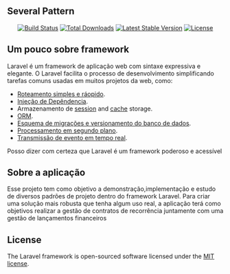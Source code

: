 ## Several Pattern
<p align="center">
<a href="https://travis-ci.org/laravel/framework"><img src="https://travis-ci.org/laravel/framework.svg" alt="Build Status"></a>
<a href="https://packagist.org/packages/laravel/framework"><img src="https://img.shields.io/packagist/dt/laravel/framework" alt="Total Downloads"></a>
<a href="https://packagist.org/packages/laravel/framework"><img src="https://img.shields.io/packagist/v/laravel/framework" alt="Latest Stable Version"></a>
<a href="https://packagist.org/packages/laravel/framework"><img src="https://img.shields.io/packagist/l/laravel/framework" alt="License"></a>
</p>

## Um pouco sobre framework

Laravel é um framework de aplicação web com sintaxe expressiva e elegante. O Laravel facilita o processo de desenvolvimento simplificando tarefas comuns usadas em muitos projetos da web, como:

- [Roteamento simples e ráopido](https://laravel.com/docs/routing).
- [Injeção de Depêndencia](https://laravel.com/docs/container).
- Armazenamento de [session](https://laravel.com/docs/session) and [cache](https://laravel.com/docs/cache) storage.
- [ORM](https://laravel.com/docs/eloquent).
- [Esquema de migrações e versionamento do banco de dados](https://laravel.com/docs/migrations).
- [Processamento em segundo plano](https://laravel.com/docs/queues).
- [Transmissão de evento em tempo real](https://laravel.com/docs/broadcasting).

Posso dizer com certeza que Laravel é um framework poderoso e acessível

## Sobre a aplicação

Esse projeto tem como objetivo a demonstração,implementação e estudo de diversos padrões de projeto dentro do framework Laravel.
Para criar uma solução mais robusta que tenha algum uso real, a aplicação terá como objetivos realizar a gestão de contratos de recorrência
juntamente com uma gestão de lançamentos financeiros


## License
The Laravel framework is open-sourced software licensed under the [MIT license](https://opensource.org/licenses/MIT).
